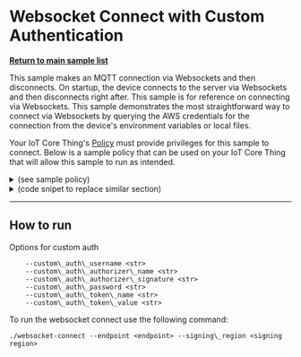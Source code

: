 # Websocket Connect with Custom Authentication

[**Return to main sample list**](../../README.md)

This sample makes an MQTT connection via Websockets and then disconnects. On startup, the device connects to the server via Websockets and then disconnects right after. This sample is for reference on connecting via Websockets. This sample demonstrates the most straightforward way to connect via Websockets by querying the AWS credentials for the connection from the device's environment variables or local files.

Your IoT Core Thing's [Policy](https://docs.aws.amazon.com/iot/latest/developerguide/iot-policies.html) must provide privileges for this sample to connect. Below is a sample policy that can be used on your IoT Core Thing that will allow this sample to run as intended.

<details>
<summary>(see sample policy)</summary>
<pre>
{
  "Version": "2012-10-17",
  "Statement": [
    {
      "Effect": "Allow",
      "Action": [
        "iot:Connect"
      ],
      "Resource": [
        "arn:aws:iot:<b>region</b>:<b>account</b>:client/test-*"
      ]
    }
  ]
}
</pre>


Replace with the following with the data from your AWS account:
* `<region>`: The AWS IoT Core region where you created your AWS IoT Core thing you wish to use with this sample. For example `us-east-1`.
* `<account>`: Your AWS IoT Core account ID. This is the set of numbers in the top right next to your AWS account name when using the AWS IoT Core website.

Note that in a real application, you may want to avoid the use of wildcards in your ClientID or use them selectively. Please follow best practices when working with AWS on production applications using the SDK. Also, for the purposes of this sample, please make sure your policy allows a client ID of `test-*` to connect or use `--client_id <client ID here>` to send the client ID your policy supports.

For this sample, using Websockets will attempt to fetch the AWS credentials to authorize the connection from your environment variables or local files. See the [authorizing direct AWS](https://docs.aws.amazon.com/iot/latest/developerguide/authorizing-direct-aws.html) page for documentation on how to get the AWS credentials, which then you can set to the `AWS_ACCESS_KEY_ID`, `AWS_SECRET_ACCESS_KEY`, and `AWS_SESSION_TOKEN` environment variables.

</details>

<details>
<summary> (code snipet to replace similar section)</summary>
<pre language="c++"> <code>
    Utils::cmdData cmdData = Utils::parseSampleInputCustomAuthorizerConnect(argc, argv, &apiHandle);

    // Create the MQTT builder and populate it with data from cmdData.
    Aws::Iot::MqttClient client;

    Aws::Crt::Auth::CredentialsProviderChainDefaultConfig defaultConfig;

    std::shared\_ptr<Aws::Crt::Auth::ICredentialsProvider> provider =
        Aws::Crt::Auth::CredentialsProvider::CreateCredentialsProviderChainDefault(defaultConfig);

    Aws::Iot::WebsocketConfig websocketConfig((cmdData.input\_signingRegion), provider);

    auto clientConfigBuilder = Aws::Iot::MqttClientConnectionConfigBuilder(websocketConfig);

    clientConfigBuilder.WithEndpoint((cmdData.input\_endpoint));

    clientConfigBuilder.WithCustomAuthorizer(
        (cmdData.input\_customAuthUsername),
        (cmdData.input\_customAuthorizerName),
        (cmdData.input\_customAuthorizerSignature),
        (cmdData.input\_customAuthPassword),
        (cmdData.input\_customTokenKeyName),
        (cmdData.input\_customTokenValue));
</code><pre>
</details>

---

## How to run

Options for custom auth
```
    --custom\_auth\_username <str>
    --custom\_auth\_authorizer\_name <str>
    --custom\_auth\_authorizer\_signature <str>
    --custom\_auth\_password <str>
    --custom\_auth\_token\_name <str>
    --custom\_auth\_token\_value <str>
```

To run the websocket connect use the following command:

```
./websocket-connect --endpoint <endpoint> --signing\_region <signing region>
```


